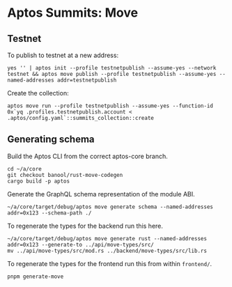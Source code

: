 # Aptos Summits: Move

## Testnet

To publish to testnet at a new address:
```
yes '' | aptos init --profile testnetpublish --assume-yes --network testnet && aptos move publish --profile testnetpublish --assume-yes --named-addresses addr=testnetpublish
```

Create the collection:
```
aptos move run --profile testnetpublish --assume-yes --function-id 0x`yq .profiles.testnetpublish.account < .aptos/config.yaml`::summits_collection::create
```

## Generating schema
Build the Aptos CLI from the correct aptos-core branch.
```
cd ~/a/core
git checkout banool/rust-move-codegen
cargo build -p aptos
```

Generate the GraphQL schema representation of the module ABI.
```
~/a/core/target/debug/aptos move generate schema --named-addresses addr=0x123 --schema-path ./
```

To regenerate the types for the backend run this here.
```
~/a/core/target/debug/aptos move generate rust --named-addresses addr=0x123 --generate-to ../api/move-types/src/
mv ../api/move-types/src/mod.rs ../backend/move-types/src/lib.rs
```

To regenerate the types for the frontend run this from within `frontend/`.
```
pnpm generate-move
```
